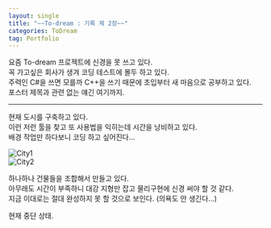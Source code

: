 ```yaml
---
layout: single 
title: "~~To-dream : 기록 제 2장~~"
categories: ToDream
tag: Portfolio
---
```


요즘 To-dream 프로젝트에 신경을 못 쓰고 있다. <br>
꼭 가고싶은 회사가 생겨 코딩 테스트에 몰두 하고 있다. <br>
주력인 C#을 쓰면 모를까 C++을 쓰기 때문에 초입부터 새 마음으로 공부하고 있다. <br>
포스터 제목과 관련 없는 얘긴 여기까지. <br>

***

현재 도시를 구축하고 있다. <br>
이런 저런 툴을 찾고 또 사용법을 익히는데 시간을 낭비하고 있다. <br>
배경 작업만 하다보니 코딩 하고 싶어진다... <br>

![City1](../../images/2022-05-09-TodreamRecord2/City1.PNG) <br>
![City2](../../images/2022-05-09-TodreamRecord2/City2.PNG)

하나하나 건물들을 조합해서 만들고 있다. <br>
아무래도 시간이 부족하니 대강 지형만 잡고 물리구현에 신경 써야 할 것 같다. <br>
지금 이대로는 절대 완성하지 못 할 것으로 보인다. (의욕도 안 생긴다...) <br>

현재 중단 상태.
